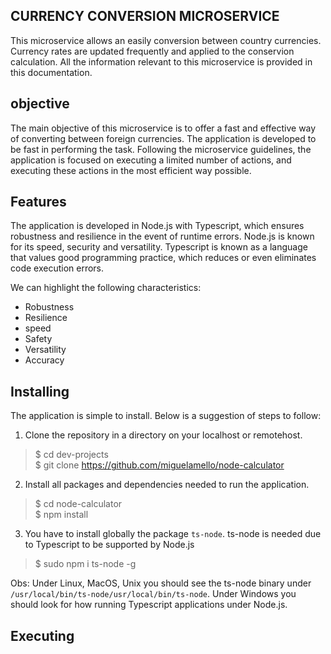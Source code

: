 ## CURRENCY CONVERSION MICROSERVICE

This microservice allows an easily conversion between country currencies. Currency rates are updated frequently and applied to the conservion calculation. All the information relevant to 
this microservice is provided in this documentation. 

## objective

The main objective of this microservice is to offer a fast and effective way of converting between foreign currencies. The application is developed to be fast in performing the task. Following the microservice guidelines, the application is focused on executing a limited number of actions, and executing these actions in the most efficient way possible.

## Features

The application is developed in Node.js with Typescript, which ensures robustness and resilience in the event of runtime errors. Node.js is known for its speed, security and versatility. Typescript is known as a language that values good programming practice, which reduces or even eliminates code execution errors.

We can highlight the following characteristics:

* Robustness
* Resilience
* speed
* Safety
* Versatility
* Accuracy

## Installing

The application is simple to install. Below is a suggestion of steps to follow:

1) Clone the repository in a directory on your localhost or remotehost.

  > $ cd dev-projects <br>
  > $ git clone https://github.com/miguelamello/node-calculator <br>

2) Install all packages and dependencies needed to run the application.

  > $ cd node-calculator <br>
  > $ npm install <br>

3) You have to install globally the package `ts-node`. 
ts-node is needed due to Typescript to be supported by Node.js

  > $ sudo npm i ts-node -g <br> 

Obs: Under Linux, MacOS, Unix you should see the ts-node binary under `/usr/local/bin/ts-node/usr/local/bin/ts-node`. Under Windows you should look for how running Typescript applications under Node.js.


## Executing

